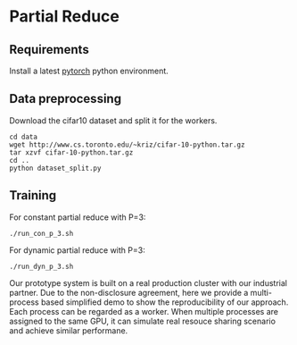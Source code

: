 # Partial Reduce


## Requirements

Install a latest [pytorch](https://pytorch.org) python environment.

## Data preprocessing

Download the cifar10 dataset and split it for the workers.

```
cd data
wget http://www.cs.toronto.edu/~kriz/cifar-10-python.tar.gz
tar xzvf cifar-10-python.tar.gz
cd ..
python dataset_split.py
```

## Training

For constant partial reduce with P=3:

```
./run_con_p_3.sh
```

For dynamic partial reduce with P=3:

```
./run_dyn_p_3.sh
```

Our prototype system is built on a real production cluster with our industrial partner. Due to the non-disclosure agreement, here we provide a multi-process based simplified demo to show the reproducibility of our approach. Each process can be regarded as a worker. When multiple processes are assigned to the same GPU, it can simulate real resouce sharing scenario and achieve similar performane.
